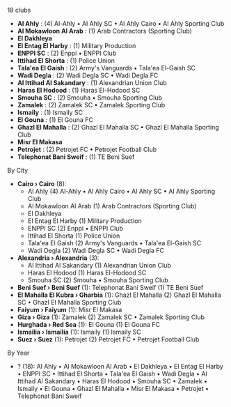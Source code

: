 18 clubs

- **Al Ahly** : (4) Al-Ahly • Al Ahly SC • Al Ahly Cairo • Al Ahly Sporting Club
- **Al Mokawloon Al Arab** : (1) Arab Contractors (Sporting Club)
- **El Dakhleya**
- **El Entag El Harby** : (1) Military Production
- **ENPPI SC** : (2) Enppi • ENPPI Club
- **Ittihad El Shorta** : (1) Police Union
- **Tala'ea El Gaish** : (2) Army's Vanguards • Tala'ea El-Gaish SC
- **Wadi Degla** : (2) Wadi Degla SC • Wadi Degla FC
- **Al Ittihad Al Sakandary** : (1) Alexandrian Union Club
- **Haras El Hodood** : (1) Haras El-Hodood SC
- **Smouha SC** : (2) Smouha • Smouha Sporting Club
- **Zamalek** : (2) Zamalek SC • Zamalek Sporting Club
- **Ismaily** : (1) Ismaily SC
- **El Gouna** : (1) El Gouna FC
- **Ghazl El Mahalla** : (2) Ghazl El Mahalla SC • Ghazl El Mahalla Sporting Club
- **Misr El Makasa**
- **Petrojet** : (2) Petrojet FC • Petrojet Football Club
- **Telephonat Bani Sweif** : (1) TE Beni Suef




By City

- **Cairo › Cairo** (8): 
  - Al Ahly  (4) Al-Ahly • Al Ahly Cairo • Al Ahly SC • Al Ahly Sporting Club
  - Al Mokawloon Al Arab  (1) Arab Contractors (Sporting Club)
  - El Dakhleya 
  - El Entag El Harby  (1) Military Production
  - ENPPI SC  (2) Enppi • ENPPI Club
  - Ittihad El Shorta  (1) Police Union
  - Tala'ea El Gaish  (2) Army's Vanguards • Tala'ea El-Gaish SC
  - Wadi Degla  (2) Wadi Degla SC • Wadi Degla FC
- **Alexandria › Alexandria** (3): 
  - Al Ittihad Al Sakandary  (1) Alexandrian Union Club
  - Haras El Hodood  (1) Haras El-Hodood SC
  - Smouha SC  (2) Smouha • Smouha Sporting Club
- **Beni Suef › Beni Suef** (1): Telephonat Bani Sweif  (1) TE Beni Suef
- **El Mahalla El Kubra › Gharbia** (1): Ghazl El Mahalla  (2) Ghazl El Mahalla SC • Ghazl El Mahalla Sporting Club
- **Faiyum › Faiyum** (1): Misr El Makasa 
- **Giza › Giza** (1): Zamalek  (2) Zamalek SC • Zamalek Sporting Club
- **Hurghada › Red Sea** (1): El Gouna  (1) El Gouna FC
- **Ismailia › Ismailia** (1): Ismaily  (1) Ismaily SC
- **Suez › Suez** (1): Petrojet  (2) Petrojet FC • Petrojet Football Club




By Year

- ? (18):   Al Ahly • Al Mokawloon Al Arab • El Dakhleya • El Entag El Harby • ENPPI SC • Ittihad El Shorta • Tala'ea El Gaish • Wadi Degla • Al Ittihad Al Sakandary • Haras El Hodood • Smouha SC • Zamalek • Ismaily • El Gouna • Ghazl El Mahalla • Misr El Makasa • Petrojet • Telephonat Bani Sweif




